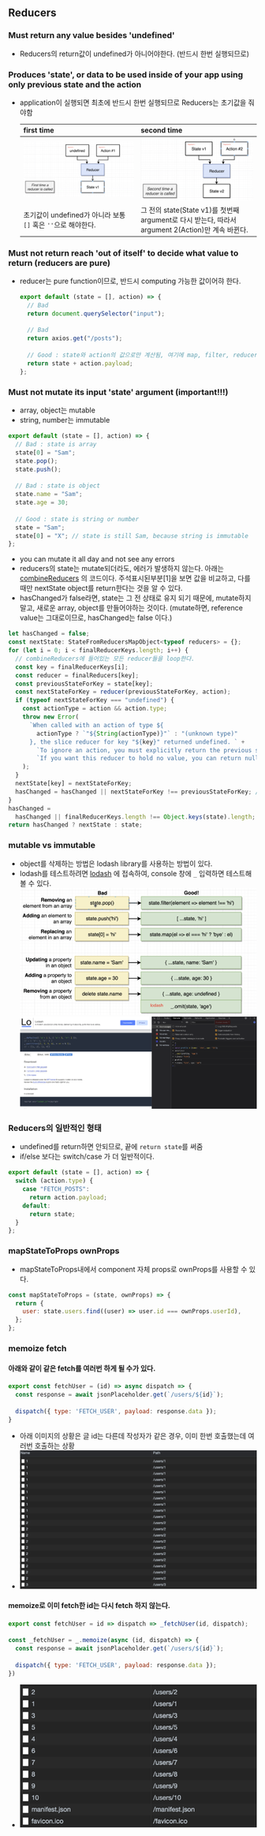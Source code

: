 ## Reducers

### Must return any value besides 'undefined'

- Reducers의 return값이 undefined가 아니어야한다. (반드시 한번 실행되므로)

### Produces 'state', or data to be used inside of your app using only previous state and the action

- application이 실행되면 최초에 반드시 한번 실행되므로 Reducers는 초기값을 줘야함

  | first time                                                    | second time                                                                                       |
  | ------------------------------------------------------------- | ------------------------------------------------------------------------------------------------- |
  | ![](./img/first_time_reducer_called.png)                      | ![](./img/second_time_reducer_called.png)                                                         |
  | 초기값이 undefined가 아니라 보통 `[]` 혹은 `''`으로 해야한다. | 그 전의 state(State v1)를 첫번째 argument로 다시 받는다, 따라서 argument 2(Action)만 계속 바뀐다. |

### Must not return reach 'out of itself' to decide what value to return (reducers are pure)

- reducer는 pure function이므로, 반드시 computing 가능한 값이어햐 한다.

  ```javascript
  export default (state = [], action) => {
    // Bad
    return document.querySelector("input");

    // Bad
    return axios.get("/posts");

    // Good : state와 action의 값으로만 계산됨, 여기에 map, filter, reducer등을 사용
    return state + action.payload;
  };
  ```

### Must not mutate its input 'state' argument (important!!!)

- array, object는 mutable
- string, number는 immutable

```javascript
export default (state = [], action) => {
  // Bad : state is array
  state[0] = "Sam";
  state.pop();
  state.push();

  // Bad : state is object
  state.name = "Sam";
  state.age = 30;

  // Good : state is string or number
  state = "Sam";
  state[0] = "X"; // state is still Sam, because string is immutable
};
```

- you can mutate it all day and not see any errors
- reducers의 state는 mutate되더라도, 에러가 발생하지 않는다. 아래는 [combineReducers](https://github.com/reduxjs/redux/blob/master/src/combineReducers.ts) 의 코드이다. 주석표시된부분[1]을 보면 값을 비교하고, 다를때만 nextState object를 return한다는 것을 알 수 있다.
- hasChanged가 false라면, state는 그 전 상태로 유지 되기 때문에, mutate하지말고, 새로운 array, object를 만들어야하는 것이다. (mutate하면, reference value는 그대로이므로, hasChanged는 false 이다.)

```javascript
let hasChanged = false;
const nextState: StateFromReducersMapObject<typeof reducers> = {};
for (let i = 0; i < finalReducerKeys.length; i++) {
  // combineReducers에 들어있는 모든 reducer들을 loop한다.
  const key = finalReducerKeys[i];
  const reducer = finalReducers[key];
  const previousStateForKey = state[key];
  const nextStateForKey = reducer(previousStateForKey, action);
  if (typeof nextStateForKey === "undefined") {
    const actionType = action && action.type;
    throw new Error(
      `When called with an action of type ${
        actionType ? `"${String(actionType)}"` : "(unknown type)"
      }, the slice reducer for key "${key}" returned undefined. ` +
        `To ignore an action, you must explicitly return the previous state. ` +
        `If you want this reducer to hold no value, you can return null instead of undefined.`
    );
  }
  nextState[key] = nextStateForKey;
  hasChanged = hasChanged || nextStateForKey !== previousStateForKey; // [1] 변경되었는지 확인한다.
}
hasChanged =
  hasChanged || finalReducerKeys.length !== Object.keys(state).length;
return hasChanged ? nextState : state;
```

### mutable vs immutable

- object를 삭제하는 방법은 lodash library를 사용하는 방법이 있다.
- lodash를 테스트하려면 [lodash](https://lodash.com/) 에 접속하여, console 창에 `_` 입력하면 테스트해볼 수 있다.
  ![](./img/mutable_vs_immutable.png)
  ![](./img/lodash_console.png)

### Reducers의 일반적인 형태

- undefined를 return하면 안되므로, 끝에 `return state`를 써줌
- if/else 보다는 switch/case 가 더 일반적이다.

```javascript
export default (state = [], action) => {
  switch (action.type) {
    case "FETCH_POSTS":
      return action.payload;
    default:
      return state;
  }
};
```

### mapStateToProps ownProps

- mapStateToProps내에서 component 자체 props로 ownProps를 사용할 수 있다.

```javascript
const mapStateToProps = (state, ownProps) => {
  return {
    user: state.users.find((user) => user.id === ownProps.userId),
  };
};
```

### memoize fetch
#### 아래와 같이 같은 fetch를 여러번 하게 될 수가 있다.
```javascript
export const fetchUser = (id) => async dispatch => {
  const response = await jsonPlaceholder.get(`/users/${id}`);
  
  dispatch({ type: 'FETCH_USER', payload: response.data });
}
```
- 아래 이미지의 상황은 글 id는 다른데 작성자가 같은 경우, 이미 한번 호출했는데 여러번 호출하는 상황
- ![](./img/fetch_many_times.png)

#### memoize로 이미 fetch한 id는 다시 fetch 하지 않는다.
```javascript
export const fetchUser = id => dispatch => _fetchUser(id, dispatch);

const _fetchUser = _.memoize(async (id, dispatch) => {
  const response = await jsonPlaceholder.get(`/users/${id}`);
  
  dispatch({ type: 'FETCH_USER', payload: response.data });
})
```
- ![](./img/fetch_one_time.png)